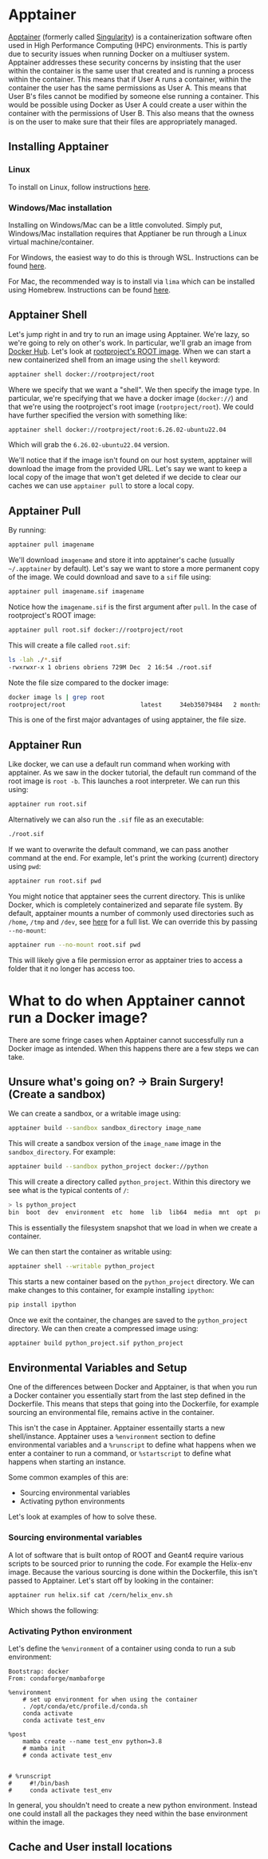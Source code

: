 # Apptainer

[Apptainer](https://apptainer.org/) (formerly called [Singularity](https://docs.sylabs.io/guides/3.5/user-guide/introduction.html)) is a containerization software often used in High Performance Computing (HPC) environments.
This is partly due to security issues when running Docker on a multiuser system. 
Apptainer addresses these security concerns by insisting that the user within the container is the same user that created and is running a process within the container.
This means that if User A runs a container, within the container the user has the same permissions as User A. This means that User B's files cannot be modified by someone else running a container.
This would be possible using Docker as User A could create a user within the container with the permissions of User B.
This also means that the owness is on the user to make sure that their files are appropriately managed.

## Installing Apptainer

### Linux

To install on Linux, follow instructions [here](https://apptainer.org/docs/admin/main/installation.html#installation-on-linux).

### Windows/Mac installation

Installing on Windows/Mac can be a little convoluted. Simply put, Windows/Mac installation requires that Apptianer be run through a Linux virtual machine/container. 

For Windows, the easiest way to do this is through WSL. Instructions can be found [here](https://apptainer.org/docs/admin/main/installation.html#windows).

For Mac, the recommended way is to install via `lima` which can be installed using Homebrew. Instructions can be found [here](https://apptainer.org/docs/admin/main/installation.html#mac).

## Apptainer Shell

Let's jump right in and try to run an image using Apptainer. We're lazy, so we're going to rely on other's work.
In particular, we'll grab an image from [Docker Hub](https://hub.docker.com/). Let's look at [rootproject's ROOT image](https://hub.docker.com/r/rootproject/root). 
When we can start a new containerized shell from an image using the `shell` keyword:
```bash
apptainer shell docker://rootproject/root
```

Where we specify that we want a "shell". We then specify the image type. In particular, we're specifying that we have a docker image (`docker://`) and that we're using the rootproject's root image (`rootproject/root`).
We could have further specified the version with something like:
```bash
apptainer shell docker://rootproject/root:6.26.02-ubuntu22.04 
```
Which will grab the `6.26.02-ubuntu22.04` version. 

We'll notice that if the image isn't found on our host system, apptainer will download the image from the provided URL. Let's say we want to keep a local copy of the image that won't get deleted if we decide to clear our caches we can use `apptainer pull` to store a local copy.

## Apptainer Pull

By running:
```bash
apptainer pull imagename
```
We'll download `imagename` and store it into apptainer's cache (usually `~/.apptainer` by default). Let's say we want to store a more permanent copy of the image. We could download and save to a `sif` file using:
```bash
apptainer pull imagename.sif imagename
```
Notice how the `imagename.sif` is the first argument after `pull`. In the case of rootproject's ROOT image:
```bash
apptainer pull root.sif docker://rootproject/root
```
This will create a file called `root.sif`:
```bash
ls -lah ./*.sif                                                                                                    [16:54:23]
-rwxrwxr-x 1 obriens obriens 729M Dec  2 16:54 ./root.sif
```
Note the file size compared to the docker image:
```bash
docker image ls | grep root                                                                                        [16:55:31]
rootproject/root                     latest     34eb35079484   2 months ago    2.76GB
```

This is one of the first major advantages of using apptainer, the file size. 

## Apptainer Run

Like docker, we can use a default run command when working with apptainer. As we saw in the docker tutorial, the default run command of the root image is `root -b`. This launches a root interpreter. We can run this using:
```bash
apptainer run root.sif
```

Alternatively we can also run the `.sif` file as an executable:
```bash
./root.sif
```

If we want to overwrite the default command, we can pass another command at the end. For example, let's print the working (current) directory using `pwd`:
```bash
apptainer run root.sif pwd
```

You might notice that apptainer sees the current directory. This is unlike Docker, which is completely containerized and separate file system. By default, apptainer mounts a number of commonly used directories such as `/home`, `/tmp` and `/dev`, see [here](https://apptainer.org/docs/user/main/bind_paths_and_mounts.html) for a full list. We can override this by passing `--no-mount`:

```bash
apptainer run --no-mount root.sif pwd
```
This will likely give a file permission error as apptainer tries to access a folder that it no longer has access too.




# What to do when Apptainer **cannot** run a Docker image?

There are some fringe cases when Apptainer cannot successfully run a Docker image as intended. 
When this happens there are a few steps we can take.

## Unsure what's going on? -> Brain Surgery! (Create a sandbox)

We can create a sandbox, or a writable image using:
```bash
apptainer build --sandbox sandbox_directory image_name
```
This will create a sandbox version of the `image_name` image in the `sandbox_directory`. For example:
```bash
apptainer build --sandbox python_project docker://python
```
This will create a directory called `python_project`. 
Within this directory we see what is the typical contents of `/`:
```bash
> ls python_project 
bin  boot  dev  environment  etc  home  lib  lib64  media  mnt  opt  proc  root  run  sbin  singularity  srv  sys  tmp  usr  var
```
This is essentially the filesystem snapshot that we load in when we create a container.

We can then start the container as writable using:
```bash
apptainer shell --writable python_project
```
This starts a new container based on the `python_project` directory. We can make changes to this container, for example installing `ipython`:
```bash
pip install ipython
```
Once we exit the container, the changes are saved to the `python_project` directory. 
We can then create a compressed image using:
```bash
apptainer build python_project.sif python_project 
```

## Environmental Variables and Setup

One of the differences between Docker and Apptainer, is that when you run a Docker container you essentially start from the last step defined in the Dockerfile. This means that steps that going into the Dockerfile, for example sourcing an environmental file, remains active in the container.

This isn't the case in Apptainer. Apptainer essentailly starts a new shell/instance. Apptainer uses a `%environment` section to define environmental variables and a `%runscript` to define what happens when we enter a container to run a command, or `%startscript` to define what happens when starting an instance.

Some common examples of this are:
* Sourcing environmental variables
* Activating python environments

Let's look at examples of how to solve these.

### Sourcing environmental variables

A lot of software that is built ontop of ROOT and Geant4 require various scripts to be sourced prior to running the code. 
For example the Helix-env image.
Because the various sourcing is done within the Dockerfile, this isn't passed to Apptainer. Let's start off by looking in the container:
```bash
apptainer run helix.sif cat /cern/helix_env.sh
```
Which shows the following:
> 

### Activating Python environment

Let's define the `%environment` of a container using conda to run a sub environment:
```
Bootstrap: docker
From: condaforge/mambaforge

%environment
    # set up environment for when using the container
    . /opt/conda/etc/profile.d/conda.sh
    conda activate
    conda activate test_env

%post
    mamba create --name test_env python=3.8
    # mamba init
    # conda activate test_env


# %runscript
#     #!/bin/bash
#     conda activate test_env
```

In general, you shouldn't need to create a new python environment. Instead one could install all the packages they need within the base environment within the image.



## Cache and User install locations

